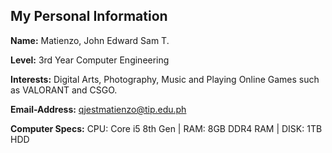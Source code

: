 ## My Personal Information

**Name:** Matienzo, John Edward Sam T.

**Level:** 3rd Year Computer Engineering

**Interests:** Digital Arts, Photography, Music and Playing Online Games such as VALORANT and CSGO.

**Email-Address:** qjestmatienzo@tip.edu.ph

**Computer Specs:** CPU: Core i5 8th Gen | RAM: 8GB DDR4 RAM | DISK: 1TB HDD
